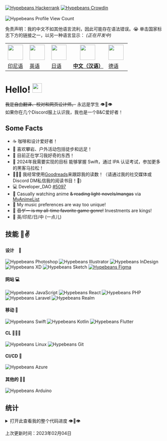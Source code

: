 [![Hypebeans Hackerrank](https://img.shields.io/badge/HackerRank-00EA64?style=for-the-badge&logo=hackerrank&logoColor=white)](https://hackerrank.com/profile/hypebeans)
[![Hypebeans Crowdin](https://img.shields.io/badge/Crowdin-2E3340?style=for-the-badge&logo=crowdin&logoColor=white)](https://crowdin.com/profile/hypebeans)
<br><br>
![Hypebeans Profile View Count](https://komarev.com/ghpvc/?username=hypebeans&style=flat-square&color=lightgrey)

免责声明：我的中文不如其他语言流利，因此可能存在语法错误。😭
单击国家标志下方的链接之一，以另一种语言显示： *(正在开发中)* <br>
<table>
<tr>
  <th>
    <img style="margin-right: 5px;" src="https://github.com/hypebeans/hypebeans/assets/24372255/c019f3bf-1a8a-47c8-be6e-40eaed34408f" height="48" />
  </th>
  <th>
    <img style="margin-right: 5px;" src="https://github.com/hypebeans/hypebeans/assets/24372255/047289ef-c856-4c41-9a0e-223e1988b4a8" height="48" />
  </th>
  <th>
    <img style="margin-right: 5px;" src="https://github.com/hypebeans/hypebeans/assets/24372255/29aa007b-e0eb-4c26-99af-26276665856c" height="48" />
  </th>
  <th>
    <img style="margin-right: 5px;" src="https://github.com/hypebeans/hypebeans/assets/24372255/677ffca1-4350-4e51-8465-f39a79127f8c" height="48" />
  </th>
  <th>
    <img style="margin-right: 5px;" src="https://github.com/hypebeans/hypebeans/assets/24372255/64477e36-fafd-4163-a1c8-620988b4bcf4" height="48" />
  </th>
</tr>
<tr>
  <td>
    <a href="https://github.com/hypebeans/hypebeans/blob/main/README-ID.md">印尼语</a>
  </td>
  <td>
    <a href="https://github.com/hypebeans/hypebeans">英语</a>
  </td>
  <td>
    <a href="https://github.com/hypebeans/hypebeans/blob/main/README-JP.md">日语</a>
  </td>
  <td>
    <a href="https://github.com/hypebeans/hypebeans/blob/main/README-CN.md"><b>中文（汉语）</b></a>
  </td>
  <td>
    <a href="https://github.com/hypebeans/hypebeans/blob/main/README-DE.md">德语</a>
  </td>
</tr>
</table>

# Hello! <img src="https://raw.githubusercontent.com/MartinHeinz/MartinHeinz/master/wave.gif" width="30px">

~~我是自由翻译、校对和网页设计师。~~ 永远是学生 👁👄👁<br>
如果你在几个Discord服上认识我，我也是一个B&C爱好者！<br>

## Some Facts
- ☕️   咖啡和设计爱好者！
- 🧗  喜欢攀岩、户外活动包括徒步和远足！
- 🌱  目前正在学习我好奇的东西！
- 💪  2024年我需要实现的目标 能够掌握 Swift，通过 IPA 认证考试，参加更多的黑客马拉松！
- 👨🏻‍💻  我经常使用[Goodreads](https://goodreads.com)来跟踪我的读数！（请通过我的社交媒体或Discord DM私信我的阅读书目！🥰)
- 💻  Developer_DAO [#5097](https://pixel-devs.developerdao.com/?developerId=5097)
- 🍡  Casually watching anime ~~& reading light-novels/mangas~~ via [MyAnimeList](https://myanimelist.net/profile/hypebeans)
- 🎵  My music preferences are way too unique!
- 👑  ~~音ゲー is my all-time favorite game genre!~~ Investments are kings!
- 👄 英/印尼/日/中 (一点儿)

## 技能 🐸✌️

#### 设计　📝
![Hypebeans Photoshop](https://img.shields.io/badge/Adobe%20Photoshop-31A8FF?logo=adobephotoshop&logoColor=fff&style=for-the-badge)
![Hypebeans Illustrator](https://img.shields.io/badge/Adobe%20Illustrator-FF9A00?style=for-the-badge&logo=adobeillustrator&logoColor=fff)
![Hypebeans InDesign](https://img.shields.io/badge/Adobe%20InDesign-FF3366?style=for-the-badge&logo=adobeindesign&logoColor=fff)
![Hypebeans XD](https://img.shields.io/badge/Adobe%20XD-FF61F6?style=for-the-badge&logo=adobexd&logoColor=fff)
![Hypebeans Sketch](https://img.shields.io/badge/Sketch-F7B500?style=for-the-badge&logo=sketch&logoColor=fff)
[![Hypebeans Figma](https://img.shields.io/badge/Figma-F24E1E?style=for-the-badge&logo=figma&logoColor=fff)](https://www.figma.com/@hypebeans)

#### 网站 💻
![Hypebeans JavaScript](https://img.shields.io/badge/JavaScript-F7DF1E?style=for-the-badge&logo=javascript&logoColor=fff)
![Hypebeans React](https://img.shields.io/badge/React-61DAFB?style=for-the-badge&logo=react&logoColor=fff)
![Hypebeans PHP](https://img.shields.io/badge/PHP-777BB4?style=for-the-badge&logo=php&logoColor=fff)
![Hypebeans Laravel](https://img.shields.io/badge/Laravel-FF2D20?style=for-the-badge&logo=laravel&logoColor=fff)
![Hypebeans Realm](https://img.shields.io/badge/Realm-39477F?style=for-the-badge&logo=realm&logoColor=fff)

#### 移动 📱
![Hypebeans Swift](https://img.shields.io/badge/Swift-F05138?style=for-the-badge&logo=swift&logoColor=fff)
![Hypebeans Kotlin](https://img.shields.io/badge/Kotlin-7F52FF?style=for-the-badge&logo=kotlin&logoColor=fff)
![Hypebeans Flutter](https://img.shields.io/badge/Flutter-02569B?style=for-the-badge&logo=flutter&logoColor=fff)

#### CL 🧑🏻‍💻
![Hypebeans Linux](https://img.shields.io/badge/Linux-FCC624?style=for-the-badge&logo=linux&logoColor=000)
![Hypebeans Git](https://img.shields.io/badge/Git-F05032?style=for-the-badge&logo=git&logoColor=fff)

#### CI/CD 🏁
![Hypebeans Azure](https://img.shields.io/badge/Azure-0078D4?style=for-the-badge&logo=microsoftazure&logoColor=fff)

#### 其他的 👦🏻
![Hypebeans Arduino](https://img.shields.io/badge/Arduino-00878F?style=for-the-badge&logo=arduino&logoColor=fff)

## 统计
<details>
<summary>打开此查看我的整个代码进度 👁👄👁</summary>
<a href="https://github.com/hypebeans">
<img align="center" src="https://github-readme-stats.vercel.app/api?username=hypebeans&show_icons=true&text_color=fdfdfd&icon_color=fdfdfd&bg_color=191919&hide_title=true" alt="github stats for hypebeans" />
</a>
<a href="https://github.com/hypebeans">
<img align="center" src="https://github-readme-stats.vercel.app/api/top-langs/?username=hypebeans&hide=java,html&&text_color=fdfdfd&icon_color=fdfdfd&bg_color=191919&hide_title=true" alt="github repository stats for hypebeans" />
</a>
<a href="https://github.com/hypebeans">
  <img src="https://github-profile-trophy.vercel.app/?username=hypebeans" alt="github trophy stats for hypebeans">
</a>
</details>

<italic>上次更新时间：2023年02月04日</italic>
